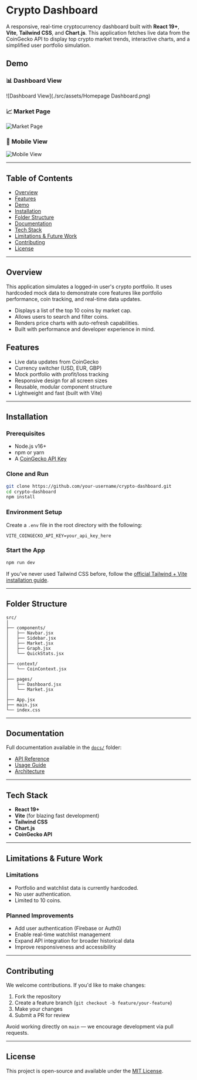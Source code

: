 <!-- @format -->

# Crypto Dashboard

A responsive, real-time cryptocurrency dashboard built with **React 19+**, **Vite**, **Tailwind CSS**, and **Chart.js**. This application fetches live data from the CoinGecko API to display top crypto market trends, interactive charts, and a simplified user portfolio simulation.
## Demo

### 📊 Dashboard View

![Dashboard View](./src/assets/Homepage Dashboard.png)

### 📈 Market Page

![Market Page](./src/assets/MarketPage.png)

### 📱 Mobile View

![Mobile View](./src/assets/mobile.png)

---
## Table of Contents

- [Overview](#overview)
- [Features](#features)
- [Demo](#demo)
- [Installation](#installation)
- [Folder Structure](#folder-structure)
- [Documentation](#documentation)
- [Tech Stack](#tech-stack)
- [Limitations & Future Work](#limitations--future-work)
- [Contributing](#contributing)
- [License](#license)

---

## Overview

This application simulates a logged-in user's crypto portfolio. It uses hardcoded mock data to demonstrate core features like portfolio performance, coin tracking, and real-time data updates.

- Displays a list of the top 10 coins by market cap.
- Allows users to search and filter coins.
- Renders price charts with auto-refresh capabilities.
- Built with performance and developer experience in mind.



## Features

- Live data updates from CoinGecko
- Currency switcher (USD, EUR, GBP)
- Mock portfolio with profit/loss tracking
- Responsive design for all screen sizes
- Reusable, modular component structure
- Lightweight and fast (built with Vite)

---

## Installation

### Prerequisites

- Node.js v16+
- npm or yarn
- A [CoinGecko API Key](https://docs.coingecko.com/reference/introduction)

### Clone and Run

```bash
git clone https://github.com/your-username/crypto-dashboard.git
cd crypto-dashboard
npm install
```

### Environment Setup

Create a `.env` file in the root directory with the following:

```env
VITE_COINGECKO_API_KEY=your_api_key_here
```

### Start the App

```bash
npm run dev
```

If you've never used Tailwind CSS before, follow the [official Tailwind + Vite installation guide](https://tailwindcss.com/docs/installation/using-vite).

---

## Folder Structure

```
src/
│
├── components/
│   ├── Navbar.jsx
│   ├── Sidebar.jsx
│   ├── Market.jsx
│   ├── Graph.jsx
│   └── QuickStats.jsx
│
├── context/
│   └── CoinContext.jsx
│
├── pages/
│   ├── Dashboard.jsx
│   └── Market.jsx
│
├── App.jsx
├── main.jsx
└── index.css
```

---

## Documentation

Full documentation available in the [`docs/`](./docs/) folder:

- [API Reference](./docs/api.md)
- [Usage Guide](./docs/usage.md)
- [Architecture](./docs/architecture.md)

---

## Tech Stack

- **React 19+**
- **Vite** (for blazing fast development)
- **Tailwind CSS**
- **Chart.js**
- **CoinGecko API**

---

## Limitations & Future Work

### Limitations

- Portfolio and watchlist data is currently hardcoded.
- No user authentication.
- Limited to 10 coins.

### Planned Improvements

- Add user authentication (Firebase or Auth0)
- Enable real-time watchlist management
- Expand API integration for broader historical data
- Improve responsiveness and accessibility

---

## Contributing

We welcome contributions. If you'd like to make changes:

1. Fork the repository
2. Create a feature branch (`git checkout -b feature/your-feature`)
3. Make your changes
4. Submit a PR for review

Avoid working directly on `main` — we encourage development via pull requests.

---

## License

This project is open-source and available under the [MIT License](LICENSE).
